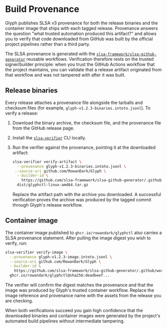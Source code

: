 # Build Provenance

Glyph publishes SLSA v3 provenance for both the release binaries and the
container image that ships with each tagged release. Provenance answers the
question "what trusted automation produced this artifact?" and allows you to
verify that code downloaded from GitHub was built by the official project
pipelines rather than a third party.

The SLSA provenance is generated with the
[`slsa-framework/slsa-github-generator`](https://github.com/slsa-framework/slsa-github-generator)
reusable workflows. Verification therefore rests on the trusted
signer/builder principle: when you trust the GitHub Actions workflow that the
project maintains, you can validate that a release artifact originated from
that workflow and was not tampered with after it was built.

## Release binaries

Every release attaches a provenance file alongside the tarballs and checksum
files (for example, `glyph-v1.2.3-binaries.intoto.jsonl`). To verify a release:

1. Download the binary archive, the checksum file, and the provenance file from
   the GitHub release page.
2. Install the [`slsa-verifier`](https://github.com/slsa-framework/slsa-verifier)
   CLI locally.
3. Run the verifier against the provenance, pointing it at the downloaded
   artifact:

   ```bash
   slsa-verifier verify-artifact \
     --provenance glyph-v1.2.3-binaries.intoto.jsonl \
    --source-uri github.com/RowanDark/Glyph \
     --builder-id \
       https://github.com/slsa-framework/slsa-github-generator/.github/workflows/generic-post-build-provenance@v1.10.0 \
     dist/glyphctl-linux-amd64.tar.gz
   ```

   Replace the artifact path with the archive you downloaded. A successful
   verification proves the archive was produced by the tagged commit through
   Glyph's release workflow.

## Container image

The container image published to `ghcr.io/rowandark/glyphctl` also carries a SLSA
provenance statement. After pulling the image digest you wish to verify, run:

```bash
slsa-verifier verify-image \
  --provenance glyph-v1.2.3-image.intoto.jsonl \
  --source-uri github.com/RowanDark/Glyph \
  --builder-id \
    https://github.com/slsa-framework/slsa-github-generator/.github/workflows/container-post-push-provenance@v1.10.0 \
  ghcr.io/rowandark/glyphctl@sha256:deadbeef...
```

The verifier will confirm the digest matches the provenance and that the image
was produced by Glyph's trusted container workflow. Replace the image reference
and provenance name with the assets from the release you are checking.

When both verifications succeed you gain high confidence that the downloaded
binaries and container images were generated by the project's automated build
pipelines without intermediate tampering.
